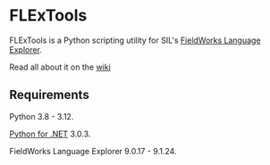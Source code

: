 FLExTools
=========

FLExTools is a Python scripting utility for SIL's [FieldWorks Language Explorer](https://software.sil.org/fieldworks/).

Read all about it on the [wiki](https://github.com/cdfarrow/flextools/wiki/)

Requirements
------------

Python 3.8 - 3.12.

[Python for .NET](https://github.com/pythonnet/pythonnet/wiki) 3.0.3.

FieldWorks Language Explorer 9.0.17 - 9.1.24.
